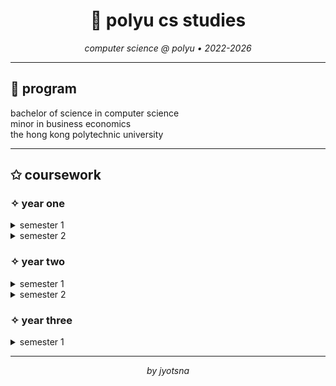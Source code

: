 <div align="center">

# 🤍 polyu cs studies

*computer science @ polyu • 2022-2026*

</div>

---

## 🌷͙ program
bachelor of science in computer science  
minor in business economics  
the hong kong polytechnic university

---

## ✩ coursework

### ✧ year one
<details>
<summary>semester 1</summary>

- `ama1104` introductory probability	
- `apss1l01` tomorrow's leaders
- `comp1002` computational thinking and problem solving
- `comp1004` introduction to AI and data analytics
- `elc1013` english for university studies
- `mm1031` innovation and entrepreneurship
</details>

<details>
<summary>semester 2</summary>

- `apss1bn18` global new urbanism	
- `clc1151` chinese i
- `comp1011` programming fundamentals
- `comp1411` introduction to computer systems
- `comp1433` introduction to data analytics	
</details>

### ✧ year two
<details>
<summary>semester 1</summary>

- `comp2011` data structures	
- `comp2012` discrete mathematics
- `comp2021` object-oriented programming
- `comp2411` database systems
- `comp2s01` technology beyond borders
</details>

<details>
<summary>semester 2</summary>

- `af1605` introduction to economics	
- `apss1a04` understanding ethics in daily life
- `comp2322` computer networking
- `comp2421` computer organization
- `comp2432` operating systems
- `comp2s01` technology beyond borders
</details>

### ✧ year three
<details>
<summary>semester 1</summary>

- `ama1d07` introduction to cosmology
- `comp4123` business processes and workflow
- `cbs1m41` chinese language: myths vs facts
- `comp3423` human computer interaction
- `comp3211` software engineering
- `comp3438` system programming
</details>

---

<div align="center">
<i>by jyotsna</i>
</div>
